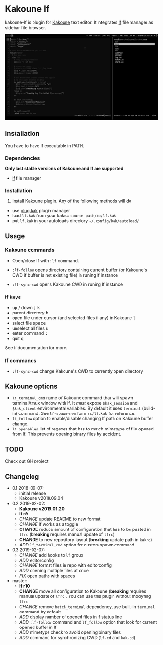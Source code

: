 # Kakoune lf

kakoune-lf is plugin for [Kakoune] text editor. It integrates [lf] file manager
as sidebar file browser.

![screenshot](screen.png)

## Installation

You have to have lf executable in PATH.

### Dependencies

**Only last stable versions of Kakoune and lf are supported**

- [lf][lf] file manager

### Installation

1. Install Kakoune plugin. Any of the following methods will do

- use [plug.kak] plugin manager
- load `lf.kak` from your kakrc: `source path/to/lf.kak`
- put `lf.kak` in your autoloads directory `~/.config/kak/autoload/`

## Usage

### Kakoune commands

- Open/close lf with `:lf` command.

- `:lf-follow` opens directory containing current buffer (or Kakoune's CWD if
buffer is not existing file) in runing lf instance

- `:lf-sync-cwd` opens Kakoune CWD in runing lf instance

### lf keys

- up / down <kbd>j</kbd> <kbd>k</kbd>
- parent directory <kbd>h</kbd>
- open file under cursor (and selected files if any) in Kakoune <kbd>l</kbd>
- select file <kbd>space</kbd>
- unselect all files <kbd>u</kbd>
- enter command <kbd>:</kbd>
- quit <kbd>q</kbd>

See lf documentation for more.

### lf commands

- `:lf-sync-cwd` change Kakoune's CWD to currently open directory

## Kakoune options

- `lf_terminal_cmd` name of Kakoune command that will spawn terminal/tmux
  window with lf. It *must* expose `$kak_session` and `$kak_client` environmental
  variables. By default it uses `terminal` (build-in) command. See `lf-spawn-new`
  form `rc/lf.kak` for reference.
- `lf_follow` option to enable/disable changing lf path on Kakoune buffer change.
- `lf_openables` list of regexes that has to match mimetype of file opened from lf.
  This prevents opening binary files by accident.

## TODO

Check out [GH project](https://github.com/TeddyDD/kakoune-lf/projects/)

## Changelog

- 0.1 2018-09-07:
    - initial release
    - Kakoune v2018.09.04
- 0.2 2019-02-02:
    - **Kakoune v2019.01.20**
    - **lf r9**
    - _CHANGE_ update README to new format
    - _CHANGE_ lf works as a toggle
    - __CHANGE__ reduce amount of configuration that has to be pasted in
    `lfrc` (**breaking** requires manual update of `lfrc`)
    - __CHANGE__ to new repository layout (**breaking** update path in
    `kakrc`)
    - _ADD_ `lf_terminal_cmd` option for custom spawn command
- 0.3 2019-02-07:
    - _CHANGE_ add hooks to `lf` group
    - _ADD_ editorconfig
    - _CHANGE_ format files in repo with editorconfig
    - _ADD_ opening multiple files at once
    - _FIX_ open paths with spaces
- master:
    - **lf r10**
    - __CHANGE__ move all configuration to Kakoune (**breaking** requires
      manual update of `lfrc`). You can use this plugin without modyfing `lfrc`
    - _CHANGE_ remove `hatch_terminal` dependency, use built-in `terminal` command by default
    - _ADD_ display number of opened files in lf status line
    - _ADD_ `:lf-follow` command and `lf_follow` option that look for
      current opened buffer in lf
    - _ADD_ mimetype check to avoid opening binary files
    - _ADD_ command for synchronizing CWD (`lf-cd` and `kak-cd`)

[lf]: https://github.com/gokcehan/lf
[Kakoune]: http://kakoune.org/
[Kakoune-extra]: https://github.com/lenormf/kakoune-extra
[plug.kak]: https://github.com/andreyorst/plug.kak

